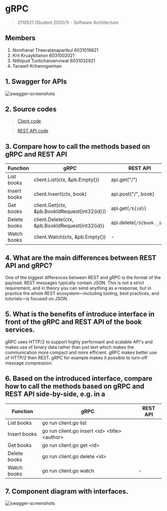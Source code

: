 # gRPC

> 2110521 (Student 2020/1) - Software Architecture

## Members

1. Nonthanat Theeratanapartkul 6031019821
2. Krit Kruaykitanon 6031002021
3. Nithipud Tunticharoenviwat 6031032921
4. Tanawit Kritwongwiman

## 1. Swagger for APIs

![swagger-screenshots](http://lmsotfy.com/so.png)

## 2. Source codes

> [Client code](https://github.com/2110521-2563-1-Software-Architecture/gRPC/tree/master/client)

> [REST API code](https://github.com/2110521-2563-1-Software-Architecture/gRPC/tree/master/rest-api)

## 3. Compare how to call the methods based on gRPC and REST API

| Function     | gRPC                                            | REST API                   |
| ------------ | ----------------------------------------------- | -------------------------- |
| List books   | client.List(ctx, &pb.Empty{})                   | api.get("/")               |
| Insert books | client.Insert(ctx, book)                        | api.post("/", book)        |
| Get books    | client.Get(ctx, &pb.BookIdRequest{int32(id)})   | api.get(`/${id}`)          |
| Delete books | client.Delete(ctx, &pb.BookIdRequest{int32(id)} | api.delete(`/${book._id}`) |
| Watch books  | client.Watch(ctx, &pb.Empty{})                  | -                          |

## 4. What are the main differences between REST API and gRPC?

One of the biggest differences between REST and gRPC is the format of the payload. REST messages typically contain JSON. This is not a strict requirement, and in theory you can send anything as a response, but in practice the whole REST ecosystem—including tooling, best practices, and tutorials—is focused on JSON.

## 5. What is the benefits of introduce interface in front of the gRPC and REST API of the book services.

gRPC uses HTTP/2 to support highly performant and scalable API's and makes use of binary data rather than just text which makes the communication more compact and more efficient. gRPC makes better use of HTTP/2 then REST. gRPC for example makes it possible to turn-off message compression.

## 6. Based on the introduced interface, compare how to call the methods based on gRPC and REST API side-by-side, e.g. in a

| Function     | gRPC                                                | REST API |
| ------------ | --------------------------------------------------- | -------- |
| List books   | go run client.go list                               |          |
| Insert books | go run client.go insert \<id\> \<title\> \<author\> |          |
| Get books    | go run client.go get \<id\>                         |          |
| Delete books | go run client.go delete \<id\>                      |          |
| Watch books  | go run client.go watch                              | -        |

## 7. Component diagram with interfaces.

![swagger-screenshots](http://lmsotfy.com/so.png)
